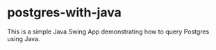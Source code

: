 # postgres-with-java
This is a simple Java Swing App demonstrating how to query Postgres using Java.

